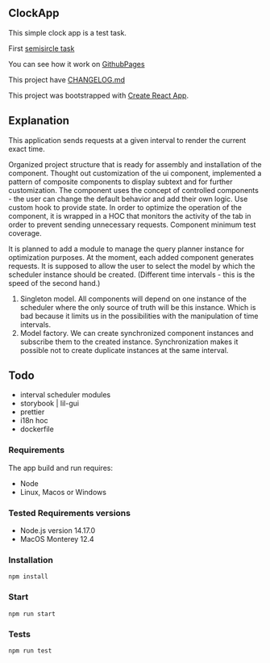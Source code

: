 ## ClockApp

This simple clock app is a test task.

First [semisircle task](https://codesandbox.io/s/staging-pond-7n7ijh?file=/src/styles.scss)

You can see how it work on [GithubPages](https://barklim.github.io/react-clock/)

This project have [CHANGELOG.md](https://github.com/Barklim/react-clock/blob/main/CHANGELOG.md)

This project was bootstrapped with [Create React App](https://github.com/facebook/create-react-app).

## Explanation

This application sends requests at a given interval to render the current exact time.

Organized project structure that is ready for assembly and installation of the component.
Thought out customization of the ui component, implemented a pattern of composite components to display subtext and for further customization.
The component uses the concept of controlled components - the user can change the default behavior and add their own logic. 
Use custom hook to provide state.
In order to optimize the operation of the component, it is wrapped in a HOC that monitors the activity of the tab in order to prevent sending unnecessary requests.
Component minimum test coverage.

It is planned to add a module to manage the query planner instance for optimization purposes. At the moment, each added component generates requests. It is supposed to allow the user to select the model by which the scheduler instance should be created. (Different time intervals - this is the speed of the second hand.)
1. Singleton model. All components will depend on one instance of the scheduler where the only source of truth will be this instance. Which is bad because it limits us in the possibilities with the manipulation of time intervals.
2. Model factory. We can create synchronized component instances and subscribe them to the created instance. Synchronization makes it possible not to create duplicate instances at the same interval.

## Todo

- interval scheduler modules
- storybook | lil-gui
- prettier
- i18n hoc 
- dockerfile

### Requirements 

The app build and run requires:

- Node
- Linux, Macos or Windows

### Tested Requirements versions 

 - Node.js version 14.17.0
 - MacOS Monterey 12.4

### Installation

    npm install

### Start

    npm run start

### Tests

    npm run test
